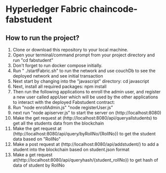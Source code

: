 # Hyperledger Fabric chaincode-fabstudent
## How to run the project?
1. Clone or download this repository to your local machine.
2. Open your terminal/command prompt from your project directory and run "cd fabstudent"
3. Don't forget to run docker compose initially.
4. Run " ./startFabric.sh" to run the network and use couchDb to see the deployed network and see initial transaction
5. Next start by changing into the "javascript" directory:
    cd javascript
5. Next, install all required packages:
    npm install
6. Then run the following applications to enroll the admin user, and register a new user called appUser which will be used by the other applications to interact with the deployed Fabstudent contract:
7.  Run "node enrollAdmin.js"
    "node registerUser.js"
8. next run "node apiserver.js" to start the server on (http://localhost:8080)
9. Make the get request at (http://localhost:8080/api/queryallstudents) to get all the students data from the blockchain
10. Make the get request at (http://localhost:8080/api/query/byRollNo/{RollNo}) to get the student data based on "RollNo"
11. Make a post request at (http://localhost:8080/api/addstudent/) to add a student into the blockchain based on student.json format
12. Make a get request at(http://localhost:8080/api/queryhash/{student_rollNo}) to get hash of data of student by RollNo

 
